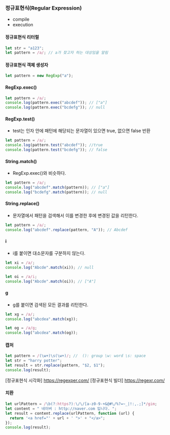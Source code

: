 ### 정규표현식(Regular Expression)

- compile
- execution

#### 정규표현식 리터럴

```js
let str = "a123";
let pattern = /a/; // a가 찾고자 하는 대상임을 알림
```

#### 정규표현식 객체 생성자

```js
let pattern = new RegExp("a");
```

#### RegExp.exec()

```js
let pattern = /a/;
console.log(pattern.exec("abcdef")); // ["a"]
console.log(pattern.exec("bcdefg")); // null
```

#### RegExp.test()

- test는 인자 안에 패턴에 해당되는 문자열이 있으면 true, 없으면 false 반환

```js
let pattern = /a/;
console.log(pattern.test("abcdef")); //true
console.log(pattern.test("bcdefg")); // false
```

#### String.match()

- RegExp.exec()와 비슷하다.

```js
let pattern = /a/;
console.log("abcdef".match(pattern)); // ["a"]
console.log("bcdefg".match(pattern)); // null
```

#### String.replace()

- 문자열에서 패턴을 검색해서 이를 변경한 후에 변경된 값을 리턴한다.

```js
let pattern = /a/;
console.log("abcdef".replace(pattern, "A")); // Abcdef
```

#### i

- i를 붙이면 대소문자를 구분하지 않는다.

```js
let xi = /a/;
console.log("Abcde".match(xi)); // null

let oi = /a/i;
console.log("Abcde".match(oi)); // ["A"]
```

#### g

- g를 붙이면 검색된 모든 결과를 리턴한다.

```js
let xg = /a/;
console.log("abcdea".match(xg));

let og = /a/g;
console.log("abcdea".match(og));
```

#### 캡처

```js
let pattern = /(\w+)\s(\w+)/; //  (): group \w: word \s: space
let str = "harry potter";
let result = str.replace(pattern, "$2, $1");
console.log(result);
```

[정규표현식 시각화] https://regexper.com/
[정규표현식 빌더] https://regexr.com/

#### 치환

```js
let urlPattern = /\b(?:https?):\/\/[a-z0-9-+&@#\/%?=~_|!:,.;]*/gim;
let content = " 네이버 : http://naver.com 입니다. ";
let result = content.replace(urlPattern, function (url) {
  return '<a href="' + url + ' ">' + "</a>";
});
console.log(result);
```
